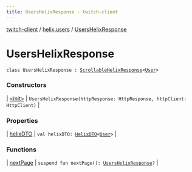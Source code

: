 ```yaml
---
title: UsersHelixResponse - twitch-client
---
```


[twitch-client](../../index.html) / [helix.users](../index.html) / [UsersHelixResponse](./index.html)

# UsersHelixResponse

`class UsersHelixResponse : `[`ScrollableHelixResponse`](../../helix.http.model/-scrollable-helix-response/index.html)`<`[`User`](../../helix.users.model/-user/index.html)`>`

### Constructors

| [&lt;init&gt;](-init-.html) | `UsersHelixResponse(httpResponse: HttpResponse, httpClient: HttpClient)` |

### Properties

| [helixDTO](helix-d-t-o.html) | `val helixDTO: `[`HelixDTO`](../../helix.http.model/-helix-d-t-o/index.html)`<`[`User`](../../helix.users.model/-user/index.html)`>` |

### Functions

| [nextPage](next-page.html) | `suspend fun nextPage(): `[`UsersHelixResponse`](./index.html)`?` |

